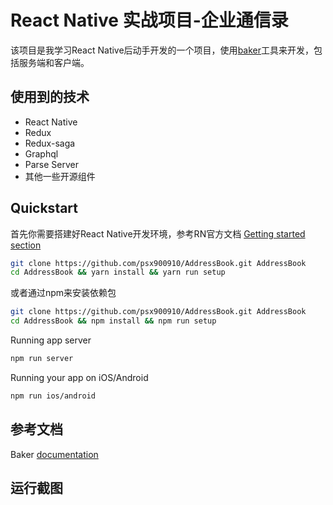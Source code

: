 # React Native 实战项目-企业通信录

该项目是我学习React Native后动手开发的一个项目，使用[baker](https://github.com/bakery/baker)工具来开发，包括服务端和客户端。

## 使用到的技术
* React Native
* Redux
* Redux-saga
* Graphql
* Parse Server
* 其他一些开源组件

## Quickstart

首先你需要搭建好React Native开发环境，参考RN官方文档 [Getting started section](https://facebook.github.io/react-native/docs/getting-started.html#content)

```sh
git clone https://github.com/psx900910/AddressBook.git AddressBook
cd AddressBook && yarn install && yarn run setup 
```
或者通过npm来安装依赖包
```sh
git clone https://github.com/psx900910/AddressBook.git AddressBook
cd AddressBook && npm install && npm run setup
```

Running app server

```sh
npm run server
```

Running your app on iOS/Android

```sh
npm run ios/android
```

## 参考文档

Baker [documentation](http://baker.thebakery.io/)

## 运行截图
